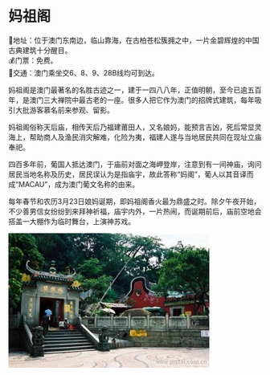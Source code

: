 # 妈祖阁  
📍地址：位于澳门东南边，临山靠海，在古柏苍松簇拥之中，一片金碧辉煌的中国古典建筑十分醒目。   
💰门票：免费。   
🚌交通：澳门乘坐交6、8、9、28B线均可到达。   
  
妈祖阁是澳门最著名的名胜古迹之一，建于一四八八年，正值明朝，至今已逾五百年，是澳门三大禅院中最古老的一座。很多人把它作为澳门的招牌式建筑，每年吸引大批游客慕名前来参观、留影。   
  
妈祖阁俗称天后庙，相传天后乃福建莆田人，又名娘妈，能预言吉凶，死后常显灵海上，帮助商人及渔民消灾解难，化险为夷，福建人遂与当地居民共同在现址立庙奉祀。   
  
四百多年前，葡国人抵达澳门，于庙前对面之海岬登岸，注意到有一间神庙，询问居民当地名称及历史，居民误认为是指庙宇，故此答称“妈阁”，葡人以其音译而成“MACAU”，成为澳门葡文名称的由来。   
  
每年春节和农历3月23日娘妈诞期，即妈祖阁香火最为鼎盛之时。除夕午夜开始，不少善男信女纷纷到来拜神祈福，庙宇内外，一片热闹，而诞期前后，庙前空地会搭盖一大棚作为临时舞台，上演神苏戏。   
  
![](https://raw.githubusercontent.com/szqq0512/Pic/main/img/202201212058027.png)  